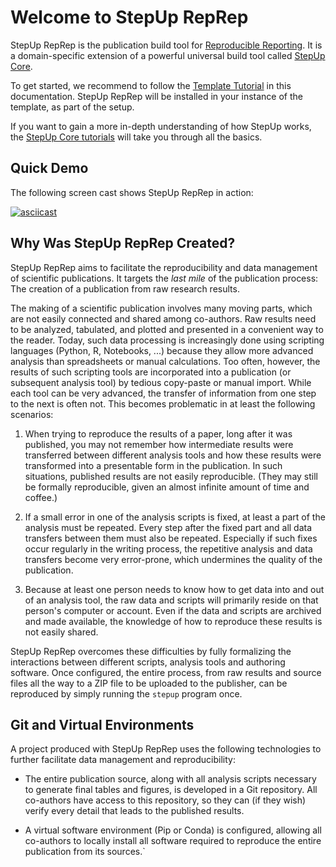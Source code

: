 # Welcome to StepUp RepRep

StepUp RepRep is the publication build tool for [Reproducible Reporting](https://github.com/reproducible-reporting).
It is a domain-specific extension of a powerful universal build tool called [StepUp Core](https://reproducible-reporting.github.io/stepup-core/).

To get started, we recommend to follow the [Template Tutorial](from_template/introduction.md) in this documentation.
StepUp RepRep will be installed in your instance of the template, as part of the setup.

If you want to gain a more in-depth understanding of how StepUp works, the [StepUp Core tutorials](https://reproducible-reporting.github.io/stepup-core/getting_started/introduction/) will take you through all the basics.


## Quick Demo

The following screen cast shows StepUp RepRep in action:

[![asciicast](https://asciinema.org/a/656515.svg)](https://asciinema.org/a/656515)

## Why Was StepUp RepRep Created?

StepUp RepRep aims to facilitate the reproducibility and data management of scientific publications.
It targets the *last mile* of the publication process:
The creation of a publication from raw research results.

The making of a scientific publication involves many moving parts, which are not easily connected and shared among co-authors.
Raw results need to be analyzed, tabulated, and plotted and presented in a convenient way to the reader.
Today, such data processing is increasingly done using scripting languages (Python, R, Notebooks, ...) because they allow more advanced analysis than spreadsheets or manual calculations.
Too often, however, the results of such scripting tools are incorporated into a publication (or subsequent analysis tool) by tedious copy-paste or manual import.
While each tool can be very advanced, the transfer of information from one step to the next is often not.
This becomes problematic in at least the following scenarios:

1. When trying to reproduce the results of a paper, long after it was published,
   you may not remember how intermediate results were transferred between different analysis tools
   and how these results were transformed into a presentable form in the publication.
   In such situations, published results are not easily reproducible.
   (They may still be formally reproducible, given an almost infinite amount of time and coffee.)

2. If a small error in one of the analysis scripts is fixed,
   at least a part of the analysis must be repeated.
   Every step after the fixed part and all data transfers between them must also be repeated.
   Especially if such fixes occur regularly in the writing process,
   the repetitive analysis and data transfers become very error-prone,
   which undermines the quality of the publication.

3. Because at least one person needs to know how to get data into and out of an analysis tool,
   the raw data and scripts will primarily reside on that person's computer or account.
   Even if the data and scripts are archived and made available,
   the knowledge of how to reproduce these results is not easily shared.

StepUp RepRep overcomes these difficulties by fully formalizing the interactions between different scripts, analysis tools and authoring software.
Once configured, the entire process, from raw results and source files all the way to a ZIP file to be uploaded to the publisher, can be reproduced by simply running the `stepup` program once.


## Git and Virtual Environments

A project produced with StepUp RepRep uses the following technologies
to further facilitate data management and reproducibility:

- The entire publication source,
  along with all analysis scripts necessary to generate final tables and figures,
  is developed in a Git repository.
  All co-authors have access to this repository,
  so they can (if they wish) verify every detail that leads to the published results.

- A virtual software environment (Pip or Conda) is configured,
  allowing all co-authors to locally install all software required to reproduce
  the entire publication from its sources.`
